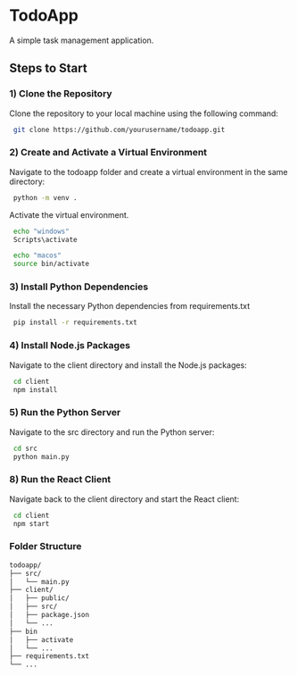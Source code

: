 # TodoApp

A simple task management application.

## Steps to Start

### 1) Clone the Repository

Clone the repository to your local machine using the following command:

```bash
 git clone https://github.com/yourusername/todoapp.git
```

### 2) Create and Activate a Virtual Environment

Navigate to the todoapp folder and create a virtual environment in the same directory:
```bash
 python -m venv .
```
Activate the virtual environment. 
```bash
 echo "windows"
 Scripts\activate
```
```bash
 echo "macos"
 source bin/activate
```

### 3) Install Python Dependencies
Install the necessary Python dependencies from requirements.txt
```bash
 pip install -r requirements.txt
```

### 4)  Install Node.js Packages
Navigate to the client directory and install the Node.js packages:
```bash
 cd client
 npm install
```

### 5) Run the Python Server
Navigate to the src directory and run the Python server:
```bash
 cd src
 python main.py
```

### 8) Run the React Client
Navigate back to the client directory and start the React client:
```bash
 cd client
 npm start
```

### Folder Structure 
```bash
todoapp/
├── src/
│   └── main.py
├── client/
│   ├── public/
│   ├── src/
│   ├── package.json
│   └── ...
├── bin
│   ├── activate
│   └── ...
├── requirements.txt
└── ...

```
